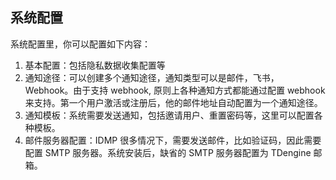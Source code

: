 ## 系统配置

系统配置里，你可以配置如下内容：

1. 基本配置：包括隐私数据收集配置等
2. 通知途径：可以创建多个通知途径，通知类型可以是邮件，飞书，Webhook。由于支持 webhook, 原则上各种通知方式都能通过配置 webhook 来支持。第一个用户激活或注册后，他的邮件地址自动配置为一个通知途径。
3. 通知模板：系统需要发送通知，包括邀请用户、重置密码等，这里可以配置各种模板。
4. 邮件服务器配置：IDMP 很多情况下，需要发送邮件，比如验证码，因此需要配置 SMTP 服务器。系统安装后，缺省的 SMTP 服务器配置为 TDengine 邮箱。
